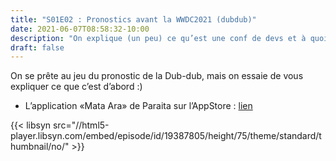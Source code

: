 ```yaml
---
title: "S01E02 : Pronostics avant la WWDC2021 (dubdub)"
date: 2021-06-07T08:58:32-10:00
description: "On explique (un peu) ce qu’est une conf de devs et à quoi s’attendre pour la WWDC 2021"
draft: false
---
```


On se prête au jeu du pronostic de la Dub-dub, mais on essaie de vous expliquer ce que c’est d’abord :)

  - L’application «Mata Ara» de Paraita sur l’AppStore : [lien](https://apps.apple.com/us/app/mata-ara/id1527207105)

{{< libsyn src="//html5-player.libsyn.com/embed/episode/id/19387805/height/75/theme/standard/thumbnail/no/" >}}